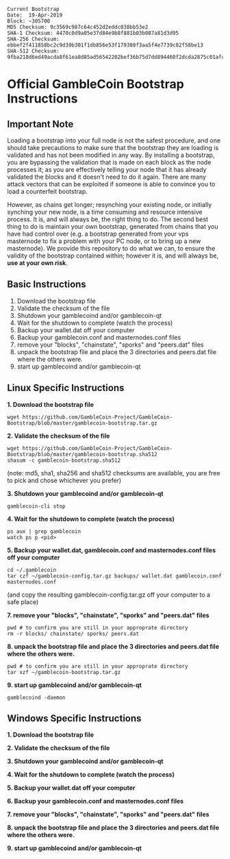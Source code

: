 ```
Current Bootstrap
Date:  19-Apr-2019
Block: ~305700
MD5 Checksum: 9c3569c987c64c452d2eddc038bb53e2
SHA-1 Checksum: 4470c0d9a05e37d84e9b8f881b03b087a81d3d95
SHA-256 Checksum: ebbef2f411858bc2c9d39b301f1db856e53f179380f3aa5f4e7739c82f58be13
SHA-512 Checksum: 9fba218d6ed49acda8f61ea8d85ad56542202bef36b75d7dd894460f2dcda2875c01afc633e35881711326a69b7b66f2d36edbe0f4a47caf5f45b08a741f510c
```

# Official GambleCoin Bootstrap Instructions
## Important Note
Loading a bootstrap into your full node is not the safest procedure, and one should take precautions to make sure that the bootstrap they are loading is validated and has not been modified in any way.  By installing a bootstrap, you are bypassing the validation that is made on each block as the node processes it; as you are effectively telling your node that it has already validated the blocks and it doesn't need to do it again.  There are many attack vectors that can be exploited if someone is able to convince you to load a counterfeit bootstrap.

However, as chains get longer; resynching your existing node, or initially synching your new node, is a time consuming and resource intensive process.  It is, and will always be, the right thing to do.  The second best thing to do is maintain your own bootstrap, generated from chains that you have had control over (e.g. a bootstrap generated from your vps masternode to fix a problem with your PC node, or to bring up a new masternode).  We provide this repository to do what we can, to ensure the validity of the bootstrap contained within; however it is, and will always be, **use at your own risk**.

## Basic Instructions
1. Download the bootstrap file
2. Validate the checksum of the file
3. Shutdown your gamblecoind and/or gamblecoin-qt
4. Wait for the shutdown to complete (watch the process)
5. Backup your wallet.dat off your computer
6. Backup your gamblecoin.conf and masternodes.conf files
7. remove your "blocks", "chainstate", "sporks" and "peers.dat" files
8. unpack the bootstrap file and place the 3 directories and peers.dat file where the others were.
9. start up gamblecoind and/or gamblecoin-qt

## Linux Specific Instructions
**1. Download the bootstrap file**
```
wget https://github.com/GambleCoin-Project/GambleCoin-Bootstrap/blob/master/gamblecoin-bootstrap.tar.gz
```
**2. Validate the checksum of the file**
```
wget https://github.com/GambleCoin-Project/GambleCoin-Bootstrap/blob/master/gamblecoin-bootstrap.sha512
shasum -c gamblecoin-bootstrap.sha512
```
(note: md5, sha1, sha256 and sha512 checksums are available, you are free to pick and chose whichever you prefer)

**3. Shutdown your gamblecoind and/or gamblecoin-qt**
```
gamblecoin-cli stop
```
**4. Wait for the shutdown to complete (watch the process)**
```
ps aux | grep gamblecoin
watch ps p <pid>
```
**5. Backup your wallet.dat, gamblecoin.conf and masternodes.conf files off your computer**
```
cd ~/.gamblecoin
tar czf ~/gamblecoin-config.tar.gz backups/ wallet.dat gamblecoin.conf masternodes.conf
```
(and copy the resulting gamblecoin-config.tar.gz off your computer to a safe place)

**7. remove your "blocks", "chainstate", "sporks" and "peers.dat" files**
```
pwd # to confirm you are still in your approprate directory
rm -r blocks/ chainstate/ sporks/ peers.dat
```
**8. unpack the bootstrap file and place the 3 directories and peers.dat file where the others were.**
```
pwd # to confirm you are still in your approprate directory
tar xzf ~/gamblecoin-bootstrap.tar.gz
```
**9. start up gamblecoind and/or gamblecoin-qt**
```
gamblecoind -daemon
```

## Windows Specific Instructions
**1. Download the bootstrap file**
 
**2. Validate the checksum of the file**
 
**3. Shutdown your gamblecoind and/or gamblecoin-qt**
 
**4. Wait for the shutdown to complete (watch the process)**
 
**5. Backup your wallet.dat off your computer**

**6. Backup your gamblecoin.conf and masternodes.conf files**

**7. remove your "blocks", "chainstate", "sporks" and "peers.dat" files**
 
**8. unpack the bootstrap file and place the 3 directories and peers.dat file where the others were.**
 
**9. start up gamblecoind and/or gamblecoin-qt**
